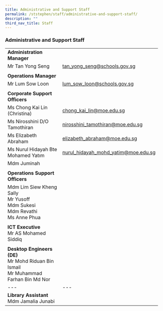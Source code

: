 ```yaml
---
title: Administrative and Support Staff
permalink: /ststephen/staff/administrative-and-support-staff/
description: ""
third_nav_title: Staff
---
```

### Administrative and Support Staff

|  	|  	|
|---	|---	|
| **Administration Manager** |  |
| Mr Tan Yong Seng 	| tan_yong_seng@schools.gov.sg 	|
|  	|  	|
| **Operations Manager**   |  |
| Mr Lum Sow Loon 	| lum_sow_loon@schools.gov.sg 	|
|  	|  	|
| **Corporate Support Officers**  |
| Ms Chong Kai Lin (Christina)  | chong_kai_lin@moe.edu.sg  |
| Ms Nirosshini D/O Tamothiran 	| nirosshini_tamothiran@moe.edu.sg 	|
| Ms Elizabeth Abraham  | elizabeth_abraham@moe.edu.sg  |
| Ms Nurul Hidayah Bte Mohamed Yatım  | nurul_hidayah_mohd_yatim@moe.edu.sg 	|
| Mdm Juminah 	|  |
|  	|  	|
| **Operations Support Officers**   |
| Mdm Lim Siew Kheng Sally<br>Mr Yusoff<br>Mdm Sukesi<br>Mdm Revathi<br>Ms Anne Phua 	|  	|
|  	|  	|
| **ICT Executive**<br> Mr AS Mohamed Siddiq 	|  	|
|  	|  	|
| **Desktop Engineers (DE)**<br> Mr Mohd Riduan Bin Ismail<br>Mr Muhammad Farhan Bin Md Nor 	|  	|
|---  |---  |
| **Library Assistant**<br>Mdm Jamalia Junabi 	|  	|
